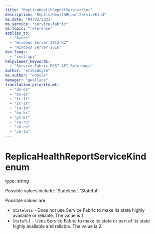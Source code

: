 ```yaml
---
title: "ReplicaHealthReportServiceKind"
description: "ReplicaHealthReportServiceKind"
ms.date: "04/02/2021"
ms.service: "service-fabric"
ms.topic: "reference"
applies_to: 
  - "Azure"
  - "Windows Server 2012 R2"
  - "Windows Server 2016"
dev_langs: 
  - "rest-api"
helpviewer_keywords: 
  - "Service Fabric REST API Reference"
author: "erikadoyle"
ms.author: "edoyle"
manager: "gwallace"
translation.priority.mt: 
  - "de-de"
  - "es-es"
  - "fr-fr"
  - "it-it"
  - "ja-jp"
  - "ko-kr"
  - "pt-br"
  - "ru-ru"
  - "zh-cn"
  - "zh-tw"
---
```

# ReplicaHealthReportServiceKind enum

type: string

Possible values include: 'Stateless', 'Stateful'

Possible values are: 

  - `Stateless` - Does not use Service Fabric to make its state highly available or reliable. The value is 1
  - `Stateful` - Uses Service Fabric to make its state or part of its state highly available and reliable. The value is 2.

